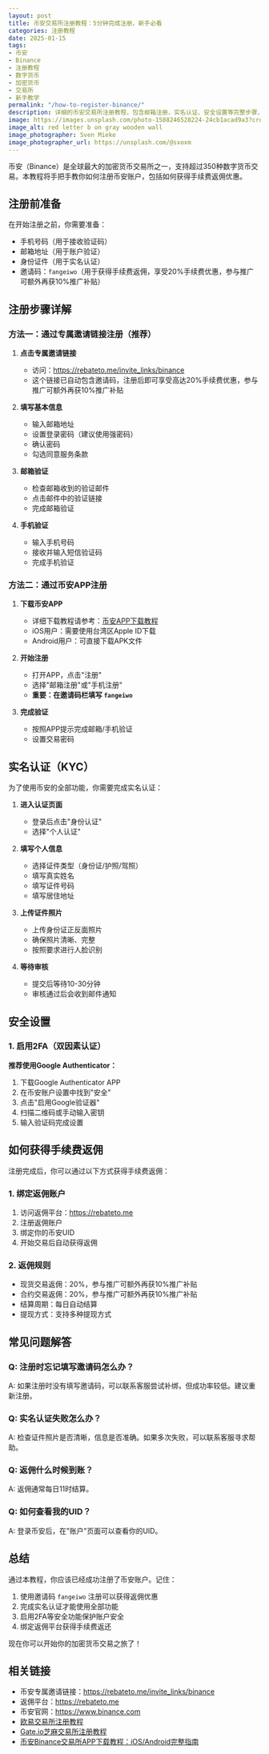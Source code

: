 ```yaml
---
layout: post
title: 币安交易所注册教程：5分钟完成注册，新手必看
categories: 注册教程
date: 2025-01-15
tags:
- 币安
- Binance
- 注册教程
- 数字货币
- 加密货币
- 交易所
- 新手教学
permalink: "/how-to-register-binance/"
description: 详细的币安交易所注册教程，包含邮箱注册、实名认证、安全设置等完整步骤，使用邀请码fangeiwo享受20%手续费优惠。
image: https://images.unsplash.com/photo-1588246528224-24cb1acad9a3?crop=entropy&cs=tinysrgb&fit=max&fm=jpg&ixid=M3w4MDE0MTh8MHwxfHNlYXJjaHwxfHxiaW5hbmNlLXJlZ2lzdHJhdGlvbi10dXRvcmlhbHxlbnwwfDB8fHwxNzU3MzE5Mzk1fDA&ixlib=rb-4.1.0&q=80&w=1080
image_alt: red letter b on gray wooden wall
image_photographer: Sven Mieke
image_photographer_url: https://unsplash.com/@sxoxm
---
```

币安（Binance）是全球最大的加密货币交易所之一，支持超过350种数字货币交易。本教程将手把手教你如何注册币安账户，包括如何获得手续费返佣优惠。

## 注册前准备

在开始注册之前，你需要准备：
- 手机号码（用于接收验证码）
- 邮箱地址（用于账户验证）
- 身份证件（用于实名认证）
- 邀请码：`fangeiwo`（用于获得手续费返佣，享受20%手续费优惠，参与推广可额外再获10%推广补贴）

## 注册步骤详解

### 方法一：通过专属邀请链接注册（推荐）

1. **点击专属邀请链接**
   - 访问：<https://rebateto.me/invite_links/binance>
   - 这个链接已自动包含邀请码，注册后即可享受高达20%手续费优惠，参与推广可额外再获10%推广补贴

2. **填写基本信息**
   - 输入邮箱地址
   - 设置登录密码（建议使用强密码）
   - 确认密码
   - 勾选同意服务条款

3. **邮箱验证**
   - 检查邮箱收到的验证邮件
   - 点击邮件中的验证链接
   - 完成邮箱验证

4. **手机验证**
   - 输入手机号码
   - 接收并输入短信验证码
   - 完成手机验证

### 方法二：通过币安APP注册

1. **下载币安APP**
   - 详细下载教程请参考：[币安APP下载教程](/how-to-download-binance/)
   - iOS用户：需要使用台湾区Apple ID下载
   - Android用户：可直接下载APK文件

2. **开始注册**
   - 打开APP，点击"注册"
   - 选择"邮箱注册"或"手机注册"
   - **重要：在邀请码栏填写 `fangeiwo`**

3. **完成验证**
   - 按照APP提示完成邮箱/手机验证
   - 设置交易密码

## 实名认证（KYC）

为了使用币安的全部功能，你需要完成实名认证：

1. **进入认证页面**
   - 登录后点击"身份认证"
   - 选择"个人认证"

2. **填写个人信息**
   - 选择证件类型（身份证/护照/驾照）
   - 填写真实姓名
   - 填写证件号码
   - 填写居住地址

3. **上传证件照片**
   - 上传身份证正反面照片
   - 确保照片清晰、完整
   - 按照要求进行人脸识别

4. **等待审核**
   - 提交后等待10-30分钟
   - 审核通过后会收到邮件通知

## 安全设置

### 1. 启用2FA（双因素认证）

**推荐使用Google Authenticator：**

1. 下载Google Authenticator APP
2. 在币安账户设置中找到"安全"
3. 点击"启用Google验证器"
4. 扫描二维码或手动输入密钥
5. 输入验证码完成设置

## 如何获得手续费返佣

注册完成后，你可以通过以下方式获得手续费返佣：

### 1. 绑定返佣账户

1. 访问返佣平台：<https://rebateto.me>
2. 注册返佣账户
3. 绑定你的币安UID
4. 开始交易后自动获得返佣

### 2. 返佣规则

- 现货交易返佣：20%，参与推广可额外再获10%推广补贴
- 合约交易返佣：20%，参与推广可额外再获10%推广补贴
- 结算周期：每日自动结算
- 提现方式：支持多种提现方式

## 常见问题解答

### Q: 注册时忘记填写邀请码怎么办？
A: 如果注册时没有填写邀请码，可以联系客服尝试补绑，但成功率较低。建议重新注册。

### Q: 实名认证失败怎么办？
A: 检查证件照片是否清晰，信息是否准确。如果多次失败，可以联系客服寻求帮助。

### Q: 返佣什么时候到账？
A: 返佣通常每日11时结算。

### Q: 如何查看我的UID？
A: 登录币安后，在"账户"页面可以查看你的UID。

## 总结

通过本教程，你应该已经成功注册了币安账户。记住：

1. 使用邀请码 `fangeiwo` 注册可以获得返佣优惠
2. 完成实名认证才能使用全部功能
3. 启用2FA等安全功能保护账户安全
4. 绑定返佣平台获得手续费返还

现在你可以开始你的加密货币交易之旅了！

## 相关链接

- 币安专属邀请链接：<https://rebateto.me/invite_links/binance>
- 返佣平台：<https://rebateto.me>
- 币安官网：<https://www.binance.com>
- [欧易交易所注册教程](/how-to-register-okx/)
- [Gate.io芝麻交易所注册教程](/how-to-register-gateio/)
- [币安Binance交易所APP下载教程：iOS/Android完整指南](/how-to-download-binance/)

